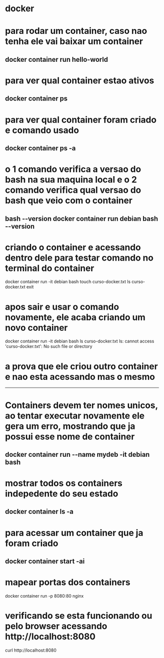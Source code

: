 # docker

# para rodar um container, caso nao tenha ele vai baixar um container
docker container run hello-world
-----------------------------------------------------------------------------------------------------------------
# para ver qual container estao ativos
docker container ps
-----------------------------------------------------------------------------------------------------------------

# para ver qual container foram criado e comando usado
docker container ps -a
-----------------------------------------------------------------------------------------------------------------

# o 1 comando verifica a versao do bash na sua maquina local e o 2 comando verifica qual versao do bash que veio com o container
bash --version
docker container run debian bash --version
-----------------------------------------------------------------------------------------------------------------

# criando o container e acessando dentro dele para testar comando no terminal do container
docker container run -it debian bash
touch curso-docker.txt
ls curso-docker.txt
exit
# apos sair e usar o comando <run> novamente, ele acaba criando um novo container
docker container run -it debian bash
ls curso-docker.txt
ls: cannot access 'curso-docker.txt': No such file or directory
# a prova que ele criou outro container e nao esta acessando mas o mesmo
-----------------------------------------------------------------------------------------------------------------

# Containers devem ter nomes unicos, ao tentar executar novamente ele gera um erro, mostrando que ja possui esse nome de container
docker container run --name  mydeb -it debian bash
-----------------------------------------------------------------------------------------------------------------
# mostrar todos os containers indepedente do seu estado
docker container ls -a
-----------------------------------------------------------------------------------------------------------------

# para acessar um container que ja foram criado
docker container start -ai <nome>
-----------------------------------------------------------------------------------------------------------------

# mapear portas dos containers
docker container run -p 8080:80 nginx
# verificando se esta funcionando ou pelo browser acessando http://localhost:8080
curl http://localhost:8080
